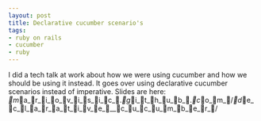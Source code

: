 ```yaml
---
layout: post
title: Declarative cucumber scenario's
tags:
- ruby on rails
- cucumber
- ruby
---
```

I did a tech talk at work about how we were using cucumber and how we should be
using it instead. It goes over using declarative cucumber scenarios instead of
imperative.
Slides are here: _m_a_r_i_o_v_i_s_i_c_._g_i_t_h_u_b_._c_o_m_/_d_e_c_l_a_r_a_t_i_v_e___c_u_c_u_m_b_e_r_/
